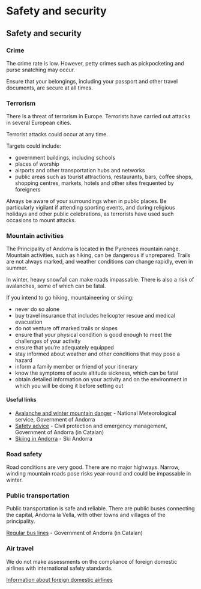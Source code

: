 # Safety and security

## Safety and security

### Crime

The crime rate is low. However, petty crimes such as pickpocketing and purse snatching may occur.

Ensure that your belongings, including your passport and other travel documents, are secure at all times.

### Terrorism

There is a threat of terrorism in Europe. Terrorists have carried out attacks in several European cities.

Terrorist attacks could occur at any time.

Targets could include:

* government buildings, including schools
* places of worship
* airports and other transportation hubs and networks
* public areas such as tourist attractions, restaurants, bars, coffee shops, shopping centres, markets, hotels and other sites frequented by foreigners

Always be aware of your surroundings when in public places. Be particularly vigilant if attending sporting events, and during religious holidays and other public celebrations, as terrorists have used such occasions to mount attacks.

### Mountain activities

The Principality of Andorra is located in the Pyrenees mountain range. Mountain activities, such as hiking, can be dangerous if unprepared. Trails are not always marked, and weather conditions can change rapidly, even in summer.

In winter, heavy snowfall can make roads impassable. There is also a risk of avalanches, some of which can be fatal.

If you intend to go hiking, mountaineering or skiing:

* never do so alone
* buy travel insurance that includes helicopter rescue and medical evacuation
* do not venture off marked trails or slopes
* ensure that your physical condition is good enough to meet the challenges of your activity
* ensure that you’re adequately equipped
* stay informed about weather and other conditions that may pose a hazard
* inform a family member or friend of your itinerary
* know the symptoms of acute altitude sickness, which can be fatal
* obtain detailed information on your activity and on the environment in which you will be doing it before setting out

#### Useful links

* [Avalanche and winter mountain danger](http://www.meteo.ad/en/snowstate) - National Meteorological service, Government of Andorra
* [Safety advice](https://www.protecciocivil.ad/consells-autoproteccio) - Civil protection and emergency management, Government of Andorra (in Catalan)
* [Skiing in Andorra](https://skiandorra.ad/en) - Ski Andorra

### Road safety

Road conditions are very good. There are no major highways. Narrow, winding mountain roads pose risks year-round and could be impassable in winter.

### Public transportation

Public transportation is safe and reliable. There are public buses connecting the capital, Andorra la Vella, with other towns and villages of the principality.

[Regular bus lines](https://bus.ad/) - Government of Andorra (in Catalan)

### Air travel

We do not make assessments on the compliance of foreign domestic airlines with international safety standards.

[Information about foreign domestic airlines](https://travel.gc.ca/air/in-flight-safety#other)